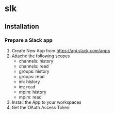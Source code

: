 # slk

## Installation

### Prepare a Slack app

1. Create New App from https://api.slack.com/apps
2. Attache the following scopes
    * channels: history
    * channels: read
    * groups: history
    * groups: read
    * im: history
    * im: read
    * mpim: history
    * mpim: read
3. Install the App to your workspaces
4. Get the OAuth Access Token
